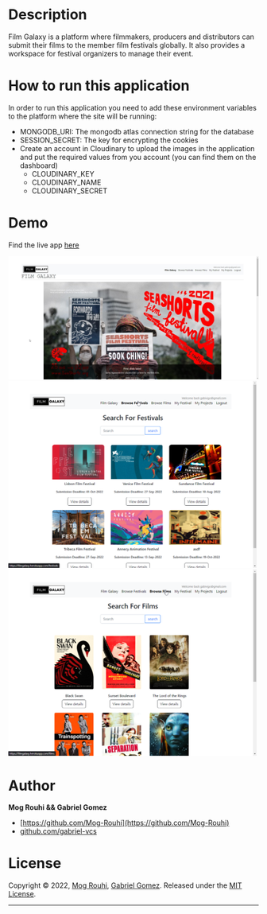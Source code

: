 # Description

Film Galaxy is a platform where filmmakers, producers and distributors can submit their films to the member film festivals globally. It also provides a workspace for festival organizers to manage their event.

# How to run this application

In order to run this application you need to add these environment variables to the platform where the site will be running:

- MONGODB_URI: The mongodb atlas connection string for the database
- SESSION_SECRET: The key for encrypting the cookies
- Create an account in Cloudinary to upload the images in the application and put the required values from you account (you can find them on the dashboard)
  - CLOUDINARY_KEY
  - CLOUDINARY_NAME
  - CLOUDINARY_SECRET

# Demo

Find the live app [here](https://filmgalaxy.herokuapp.com/)

<img src="./public/images/filmgalaxy-homepage.jpg" alt="drawing" style="width:1000px;"/>

<br/>
<img src="./public/images/filmgalalxy-festivals.png" alt="drawing" style="width:500px;"/>   <img src="./public/images/filmgalaxy-films.png" alt="drawing" style="width:500px;"/>


# Author

**Mog Rouhi && Gabriel Gomez**

* [https://github.com/Mog-Rouhi](https://github.com/Mog-Rouhi)
* [github.com/gabriel-vcs](https://github.com/gabriel-vcs)

# License

Copyright © 2022, [Mog Rouhi](https://github.com/Mog-Rouhi), [Gabriel Gomez](https://github.com/gabriel-vcs).
Released under the [MIT License](LICENSE).

***
